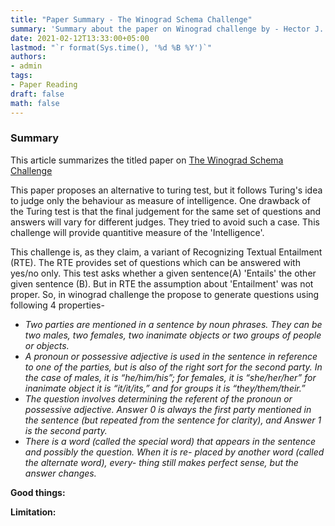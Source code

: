 ```yaml
---
title: "Paper Summary - The Winograd Schema Challenge"
summary: 'Summary about the paper on Winograd challenge by - Hector J. Levesque et. al'
date: 2021-02-12T13:33:00+05:00
lastmod: "`r format(Sys.time(), '%d %B %Y')`"
authors:
- admin
tags:
- Paper Reading
draft: false
math: false
---
```


### Summary
This article summarizes the titled paper on [The Winograd Schema Challenge](https://cs.nyu.edu/faculty/davise/papers/WSKR2012.pdf)

This paper proposes an alternative to turing test, but it follows Turing's idea to judge only the behaviour as measure of intelligence. One drawback of the Turing test is that the final judgement for the same set of questions and answers will vary for different judges. They tried to avoid such a case. This challenge will provide quantitive measure of the 'Intelligence'.

This challenge is, as they claim, a variant of Recognizing Textual Entailment (RTE). The RTE provides set of questions which can be answered with yes/no only. This test asks whether a given sentence(A) 'Entails' the other given sentence (B). But in RTE the assumption about 'Entailment' was not proper. So, in winograd challenge the propose to generate questions using following 4 properties-

 -  _Two parties are mentioned in a sentence by noun phrases. They can be two males, two females, two inanimate objects or two groups of people or objects._
 - _A pronoun or possessive adjective is used in the sentence in reference to one of the parties, but is also of the right sort for the second party. In the case of males, it is “he/him/his”; for females, it is “she/her/her” for inanimate object it is “it/it/its,” and for groups it is “they/them/their.”_
 - _The question involves determining the referent of the pronoun or possessive adjective. Answer 0 is always the first party mentioned in the sentence (but repeated from the sentence for clarity), and Answer 1 is the second party._
 - _There is a word (called the special word) that appears in the sentence and possibly the question. When it is re- placed by another word (called the alternate word), every- thing still makes perfect sense, but the answer changes._


**Good things:** 

**Limitation:**  


